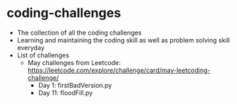 # coding-challenges
- The collection of all the coding challenges
- Learning and maintaining the coding skill as well as problem solving skill everyday
- List of challenges
  - May challenges from Leetcode: https://leetcode.com/explore/challenge/card/may-leetcoding-challenge/
     - Day 1: firstBadVersion.py
     - Day 11: floodFill.py 
    


